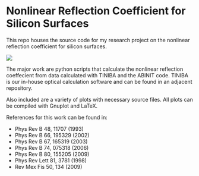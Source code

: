 Nonlinear Reflection Coefficient for Silicon Surfaces
===========================
This repo houses the source code for my research project on the nonlinear
reflection coefficient for silicon surfaces.

![](https://raw2.github.com/roguephysicist/nrc/master/article/figure.png)

The major work are python scripts that calculate the nonlinear reflection
coeffecient from data calculated with TINIBA and the ABINIT code. TINIBA is
our in-house optical calculation software and can be found in an adjacent
repository.

Also included are a variety of plots with necessary source files. All plots
can be compiled with Gnuplot and LaTeX.

References for this work can be found in:
* Phys Rev B 48, 11707 (1993)
* Phys Rev B 66, 195329 (2002)
* Phys Rev B 67, 165319 (2003)
* Phys Rev B 74, 075318 (2006)
* Phys Rev B 80, 155205 (2009)
* Phys Rev Lett 81, 3781 (1998)
* Rev Mex Fis 50, 134 (2009)
